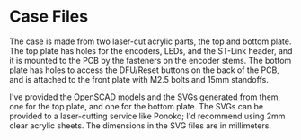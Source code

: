 # Case Files

The case is made from two laser-cut acrylic parts, the top and bottom plate.
The top plate has holes for the encoders, LEDs, and the ST-Link header, and it
is mounted to the PCB by the fasteners on the encoder stems. The bottom plate
has holes to access the DFU/Reset buttons on the back of the PCB, and is
attached to the front plate with M2.5 bolts and 15mm standoffs.

I've provided the OpenSCAD models and the SVGs generated from them, one for the
top plate, and one for the bottom plate. The SVGs can be provided to a
laser-cutting service like Ponoko; I'd recommend using 2mm clear acrylic
sheets. The dimensions in the SVG files are in millimeters.
